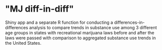 # "MJ diff-in-diff" 

Shiny app and a separate R function for conducting a differences-in-differences analysis to compare trends in substance use among 3 different age groups in states with recreational marijuana laws before and after the laws were passed with comparison to aggregated substance use trends in the United States.  
